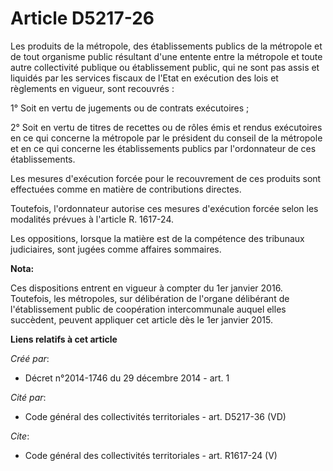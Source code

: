 # Article D5217-26

Les produits de la métropole, des établissements publics de la métropole et de tout organisme public résultant d'une entente
entre la métropole et toute autre collectivité publique ou établissement public, qui ne sont pas assis et liquidés par les
services fiscaux de l'Etat en exécution des lois et règlements en vigueur, sont recouvrés :

1° Soit en vertu de jugements ou de contrats exécutoires ;

2° Soit en vertu de titres de recettes ou de rôles émis et rendus exécutoires en ce qui concerne la métropole par le
président du conseil de la métropole et en ce qui concerne les établissements publics par l'ordonnateur de ces
établissements.

Les mesures d'exécution forcée pour le recouvrement de ces produits sont effectuées comme en matière de contributions
directes.

Toutefois, l'ordonnateur autorise ces mesures d'exécution forcée selon les modalités prévues à l'article R. 1617-24.

Les oppositions, lorsque la matière est de la compétence des tribunaux judiciaires, sont jugées comme affaires sommaires.

**Nota:**

Ces dispositions entrent en vigueur à compter du 1er janvier 2016. Toutefois, les métropoles, sur délibération de l'organe
délibérant de l'établissement public de coopération intercommunale auquel elles succèdent, peuvent appliquer cet article dès
le 1er janvier 2015.

**Liens relatifs à cet article**

_Créé par_:

  - Décret n°2014-1746 du 29 décembre 2014 - art. 1

_Cité par_:

  - Code général des collectivités territoriales - art. D5217-36 (VD)

_Cite_:

  - Code général des collectivités territoriales - art. R1617-24 (V)
